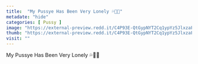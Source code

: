```yaml
---
title:  "My Pussye Has Been Very Lonely 💦🍑💖"
metadate: "hide"
categories: [ Pussy ]
image: "https://external-preview.redd.it/C4P93E-QtGypNYT2Cq1ypYz5JlxzaFnNTp2CAkMM_so.jpg?auto=webp&s=fdcd9437df65363a16d714e501c89c30f97d1f1b"
thumb: "https://external-preview.redd.it/C4P93E-QtGypNYT2Cq1ypYz5JlxzaFnNTp2CAkMM_so.jpg?width=1080&crop=smart&auto=webp&s=6837a168cd9f1c51d66f4170d9e8d880f7abc593"
visit: ""
---
```

My Pussye Has Been Very Lonely 💦🍑💖
